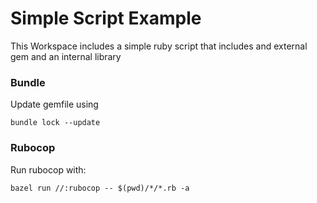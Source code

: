# Simple Script Example

This Workspace includes a simple ruby script that includes and external gem and an internal library


### Bundle

Update gemfile using

```
bundle lock --update
```

### Rubocop
Run rubocop with:

```
bazel run //:rubocop -- $(pwd)/*/*.rb -a
```